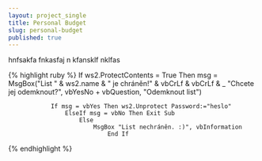 ```yaml
---
layout: project_single
title: Personal Budget
slug: personal-budget
published: true
---
```

hnfsakfa fnkasfaj n kfansklf nklfas

{% highlight ruby %}
If ws2.ProtectContents = True Then
                msg = MsgBox("List " & ws2.name & " je chráněn!" & vbCrLf & vbCrLf & _
                                "Chcete jej odemknout?", vbYesNo + vbQuestion, "Odemknout list")
                                
                If msg = vbYes Then ws2.Unprotect Password:="heslo"
                    ElseIf msg = vbNo Then Exit Sub
                        Else
                            MsgBox "List nechráněn. :)", vbInformation
                                End If
{% endhighlight %}